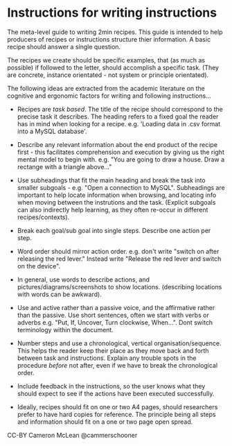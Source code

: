Instructions for writing instructions
=====================================

The meta-level guide to writing 2min recipes. This guide is intended to help
producers of recipes or instructions structure thier information. A basic 
recipe should answer a single question.

The recipes we create should be specific examples, that (as much as possible)
if followed to the letter, should accomplish a specific task. (They are 
concrete, instance orientated - not system or principle orientated).

The following ideas are extracted from the academic literature on the cognitive
and ergonomic factors for writing and following instructions...

- Recipes are _task based_. The title of the recipe should correspond to the
precise task it describes. The heading refers to a fixed goal the reader has in
mind when looking for a recipe. e.g. 'Loading data in .csv format into a MySQL 
database'.

- Describe any relevant information about the end product of the recipe first -
this facilitates comprehension and execution by giving us the right mental 
model to begin with. e.g. "You are going to draw a house. Draw a rectange with
a triangle above..."

- Use subheadings that fit the main heading and break the task into smaller 
subgoals - e.g. "Open a connection to MySQL". Subheadings are important to help
locate information when browsing, and locating info when moving between the 
instrutions and the task. (Explicit subgoals can also indirectly help learning,
as they often re-occur in different recipes/contexts).

- Break each goal/sub goal into single steps. Describe one action per step.

- Word order should mirror action order. e.g. don't write "switch on after 
releasing the red lever." Instead write "Release the red lever and switch on 
the device".

- In general, use words to describe actions, and pictures/diagrams/screenshots
to show locations. (describing locations with words can be awkward).

- Use and active rather than a passive voice, and the affirmative rather than
the passive. Use short sentences, often we start with verbs or adverbs e.g. 
"Put, If, Uncover, Turn clockwise, When...". Dont switch terminology within the
document. 

- Number steps and use a chronological, vertical organisation/sequence. 
This helps the reader keep their place as they move back and forth between task
and instructions. Explain any trouble spots in the procedure _before_ not 
after, even if we have to break the chronological order.

- Include feedback in the instructions, so the user knows what they should 
expect to see if the actions have been executed successfully.

- Ideally, recipes should fit on one or two A4 pages, should researchers prefer
to have hard copies for reference. The principle being all steps and 
information should fit on a one or two page open spread.




CC-BY Cameron McLean @cammerschooner 